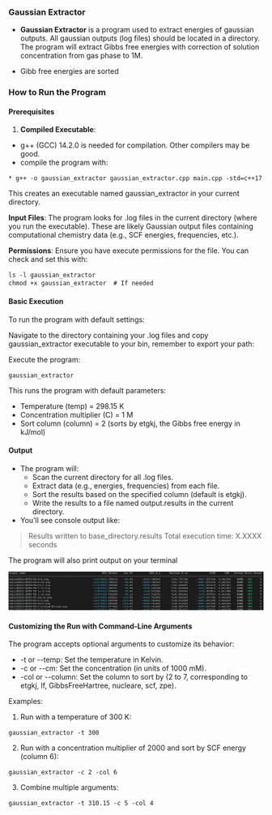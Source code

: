 ### **Gaussian Extractor**

* **Gaussian Extractor** is a program used to extract energies of gaussian outputs. All gaussian outputs (log files) should be located in a directory. The program will extract Gibbs free energies with correction of solution concentration from gas phase to 1M.

* Gibb free energies are sorted

### How to Run the Program

#### Prerequisites

1. **Compiled Executable**: 
 * g++ (GCC) 14.2.0 is needed for compilation. Other compilers may be good.
 * compile the program with:

```
* g++ -o gaussian_extractor gaussian_extractor.cpp main.cpp -std=c++17
```

This creates an executable named gaussian_extractor in your current directory.

**Input Files**: The program looks for .log files in the current directory (where you run the executable). These are likely Gaussian output files containing computational chemistry data (e.g., SCF energies, frequencies, etc.).

**Permissions**: Ensure you have execute permissions for the file. You can check and set this with:

```
ls -l gaussian_extractor
chmod +x gaussian_extractor  # If needed
```

#### Basic Execution

To run the program with default settings:

Navigate to the directory containing your .log files and copy gaussian_extractor executable to your bin, remember to export your path:

Execute the program:

```
gaussian_extractor
```

This runs the program with default parameters:

- Temperature (temp) = 298.15 K
- Concentration multiplier (C) = 1 M
- Sort column (column) = 2 (sorts by etgkj, the Gibbs free energy in kJ/mol)

#### Output

- The program will:
  - Scan the current directory for all .log files.
  - Extract data (e.g., energies, frequencies) from each file.
  - Sort the results based on the specified column (default is etgkj).
  - Write the results to a file named output.results in the current directory.
- You’ll see console output like:

> Results written to base_directory.results
> Total execution time: X.XXXX seconds

The program will also print output on your terminal

![results](results.png)

#### Customizing the Run with Command-Line Arguments

The program accepts optional arguments to customize its behavior:

- -t or --temp: Set the temperature in Kelvin.
- -c or --cm: Set the concentration  (in units of 1000 mM).
- -col or --column: Set the column to sort by (2 to 7, corresponding to etgkj, lf, GibbsFreeHartree, nucleare, scf, zpe).

Examples:

1. Run with a temperature of 300 K:

```
gaussian_extractor -t 300
```

2. Run with a concentration multiplier of 2000 and sort by SCF energy (column 6):

```
gaussian_extractor -c 2 -col 6
```

3. Combine multiple arguments:

```
gaussian_extractor -t 310.15 -c 5 -col 4
```





   
